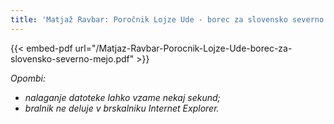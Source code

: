 ```yaml
---
title: 'Matjaž Ravbar: Poročnik Lojze Ude - borec za slovensko severno mejo'
---
```


{{< embed-pdf url="/Matjaz-Ravbar-Porocnik-Lojze-Ude-borec-za-slovensko-severno-mejo.pdf" >}}

*Opombi:*
- *nalaganje datoteke lahko vzame nekaj sekund;*
- *bralnik ne deluje v brskalniku Internet Explorer.*